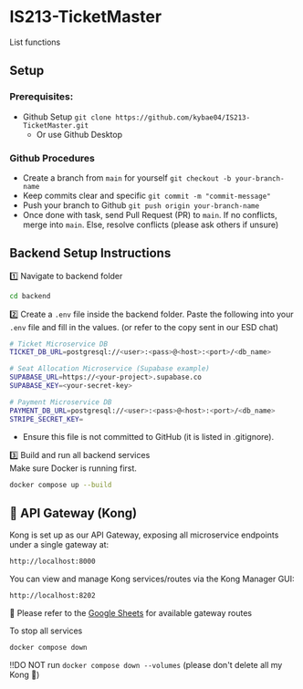 # IS213-TicketMaster

List functions

## Setup

### Prerequisites:

- Github Setup `git clone https://github.com/kybae04/IS213-TicketMaster.git`
  - Or use Github Desktop

### Github Procedures

- Create a branch from `main` for yourself `git checkout -b your-branch-name`
- Keep commits clear and specific `git commit -m "commit-message"`
- Push your branch to Github `git push origin your-branch-name`
- Once done with task, send Pull Request (PR) to `main`. If no conflicts, merge into `main`. Else, resolve conflicts (please ask others if unsure)

## Backend Setup Instructions

1️⃣ Navigate to backend folder

```bash
cd backend
```

2️⃣ Create a `.env` file inside the backend folder. Paste the following into your `.env` file and fill in the values. (or refer to the copy sent in our ESD chat)

```bash
# Ticket Microservice DB
TICKET_DB_URL=postgresql://<user>:<pass>@<host>:<port>/<db_name>

# Seat Allocation Microservice (Supabase example)
SUPABASE_URL=https://<your-project>.supabase.co
SUPABASE_KEY=<your-secret-key>

# Payment Microservice DB
PAYMENT_DB_URL=postgresql://<user>:<pass>@<host>:<port>/<db_name>
STRIPE_SECRET_KEY=
```

- Ensure this file is not committed to GitHub (it is listed in .gitignore).

3️⃣ Build and run all backend services  
Make sure Docker is running first.

```bash
docker compose up --build
```

## 🧭 API Gateway (Kong)

Kong is set up as our API Gateway, exposing all microservice endpoints under a single gateway at:

```bash
http://localhost:8000
```

You can view and manage Kong services/routes via the Kong Manager GUI:

```bash
http://localhost:8202
```

🚀 Please refer to the [Google Sheets](https://docs.google.com/spreadsheets/d/14c1HN3iYUs-AQFFWOx4uZSJtxk_BLn3yysNoMiGVnwI/edit?usp=sharing) for available gateway routes

To stop all services

```bash
docker compose down
```

‼️DO NOT run `docker compose down --volumes` (please don't delete all my Kong 🦍)
